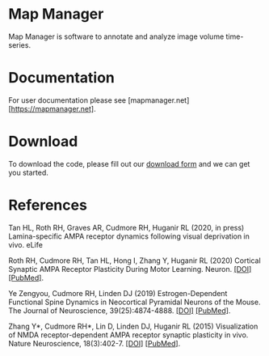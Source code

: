 # Map Manager

Map Manager is software to annotate and analyze image volume time-series.

# Documentation

For user documentation please see [mapmanager.net][https://mapmanager.net].

# Download

To download the code, please fill out our [download form](https://mapmanager.net/download) and we can get you started.

# References

Tan HL, Roth RH, Graves AR, Cudmore RH, Huganir RL (2020, in press) Lamina-specific AMPA receptor dynamics
following visual deprivation in vivo. eLife

Roth RH, Cudmore RH, Tan HL, Hong I, Zhang Y, Huganir RL (2020) Cortical Synaptic AMPA Receptor Plasticity During Motor Learning. Neuron. [[DOI]](10.1016/j.neuron.2019.12.005) [[PubMed]](https://www.ncbi.nlm.nih.gov/pubmed/31901303).

Ye Zengyou, Cudmore RH, Linden DJ (2019) Estrogen-Dependent Functional Spine Dynamics in Neocortical Pyramidal Neurons of the Mouse. The Journal of Neuroscience, 39(25):4874-4888. [[DOI]](10.1523/JNEUROSCI.2772-18.2019) [[PubMed]](https://www.ncbi.nlm.nih.gov/pubmed/30992373).

Zhang Y*, Cudmore RH*, Lin D, Linden DJ, Huganir RL (2015) Visualization of NMDA receptor-dependent AMPA receptor synaptic plasticity in vivo. Nature Neuroscience, 18(3):402-7. [[DOI]](https://www.nature.com/articles/nn.3936) [[PubMed]](https://www.ncbi.nlm.nih.gov/pubmed/25643295).

